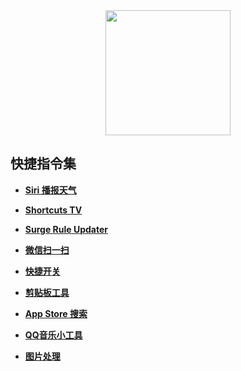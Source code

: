 <div align="center">
<img src="https://raw.githubusercontent.com/linzx91/Shortcuts/master/Images/Shortcuts_logo.png" height="200" width="200" >
 </div>

## 快捷指令集

* [**Siri 播报天气**](https://www.icloud.com/shortcuts/e9706f16f0954e8db18d6d8cd56006ed)

* [**Shortcuts TV**](https://www.icloud.com/shortcuts/86e43f6873bb4ca78dc4dec5ad0a0d74)

* [**Surge Rule Updater**](https://www.icloud.com/shortcuts/dd3ca46f6fc64d6092580ffb1edabdb8)

* [**微信扫一扫**](https://www.icloud.com/shortcuts/4bbee97286fb40e2bcf26c8e70130207)

* [**快捷开关**](https://www.icloud.com/shortcuts/54d36062aaf648dd94b13ae0d23a9aef)

* [**剪贴板工具**](https://www.icloud.com/shortcuts/90798822a56d4b3c90f269df9adf177b)

* [**App Store 搜索**](https://www.icloud.com/shortcuts/319fed0df9a148e5a299b7661ee106a3)

* [**QQ音乐小工具**](https://www.icloud.com/shortcuts/e688c346dad74eb7b5facca2535e7ce5)

* [**图片处理**](https://www.icloud.com/shortcuts/aa410f7447274f9ea1de195aae85ce3c)